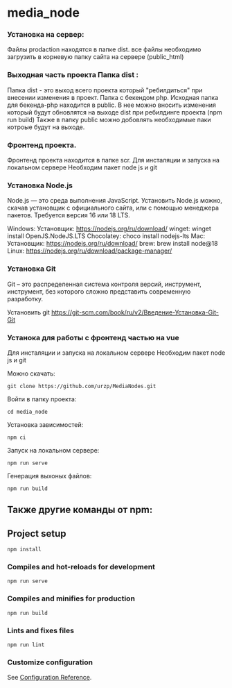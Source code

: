 # media_node

### Установка на сервер:

Файлы prodaction находятся в папке dist.
все файлы необходимо загрузить в корневую папку сайта на сервере (publiс_html)


### Выходная часть проекта Папка dist :

Папка dist - это выход всего проекта который "ребилдиться" при внесении изменения в проект.
Папка с бекендом php. Исходная папка для бекенда-php находится в public.
В нее можно вносить изменения который будут обновлятся на выходе dist при ребилдинге проекта (npm run build)
Также в папку publiс можно добовлять необходимые паки котроые будут  на выходе.

### Фронтенд проекта.

Фронтенд проекта находится в папке scr.
Для инсталяции и запуска на локальном сервере
Необходим пакет node js и git   

### Установка Node.js

Node.js — это среда выполнения JavaScript. Установить Node.js можно, скачав установщик с официального сайта, или с помощью менеджера пакетов. Требуется версия 16 или 18 LTS.

Windows:
Установщик: https://nodejs.org/ru/download/
winget: winget install OpenJS.NodeJS.LTS
Chocolatey: choco install nodejs-lts
Mac:
Установщик: https://nodejs.org/ru/download/
brew: brew install node@18
Linux: https://nodejs.org/ru/download/package-manager/

### Установка Git

Git – это распределенная система контроля версий, инструмент, инструмент, без которого сложно представить современную разработку.

Установить git
https://git-scm.com/book/ru/v2/Введение-Установка-Git-Git

### Устанока для работы с фронтенд частью на vue 

Для инсталяции и запуска на локальном сервере
Необходим пакет node js и git

Можно скачать: 
```
git clone https://github.com/urzp/MediaNodes.git
```

Войти в папку проекта: 
```
cd media_node
```

Установка зависимостей: 
```
npm ci
```

Запуск на локальном сервере: 
```
npm run serve
```

Генерация выхоных файлов: 
```
npm run build
```



## Также другие команды от npm:

## Project setup
```
npm install
```

### Compiles and hot-reloads for development
```
npm run serve
```

### Compiles and minifies for production
```
npm run build
```

### Lints and fixes files
```
npm run lint
```

### Customize configuration
See [Configuration Reference](https://cli.vuejs.org/config/).
